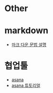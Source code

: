 # Other


# markdown
* [마크 다운 문법 설명](https://ansohxxn.github.io/blog/markdown/)

# 협업툴
* [asana](https://asana.com/ko)
* [asana 튜토리얼](https://asana.com/ko/guide/get-started/begin/quick-start)
